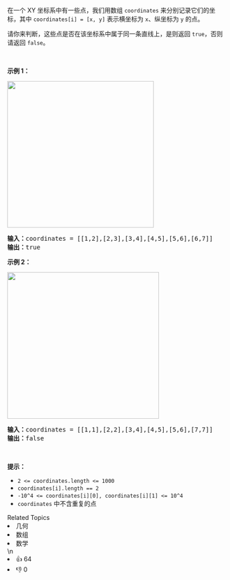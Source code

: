 <p>在一个&nbsp;XY 坐标系中有一些点，我们用数组&nbsp;<code>coordinates</code>&nbsp;来分别记录它们的坐标，其中&nbsp;<code>coordinates[i] = [x, y]</code>&nbsp;表示横坐标为 <code>x</code>、纵坐标为 <code>y</code>&nbsp;的点。</p>

<p>请你来判断，这些点是否在该坐标系中属于同一条直线上，是则返回 <code>true</code>，否则请返回 <code>false</code>。</p>

<p>&nbsp;</p>

<p><strong>示例 1：</strong></p>

<p><img alt="" src="https://assets.leetcode-cn.com/aliyun-lc-upload/uploads/2019/10/19/untitled-diagram-2.jpg" style="height: 336px; width: 336px;"></p>

<pre><strong>输入：</strong>coordinates = [[1,2],[2,3],[3,4],[4,5],[5,6],[6,7]]
<strong>输出：</strong>true
</pre>

<p><strong>示例 2：</strong></p>

<p><strong><img alt="" src="https://assets.leetcode-cn.com/aliyun-lc-upload/uploads/2019/10/19/untitled-diagram-1.jpg" style="height: 336px; width: 348px;"></strong></p>

<pre><strong>输入：</strong>coordinates = [[1,1],[2,2],[3,4],[4,5],[5,6],[7,7]]
<strong>输出：</strong>false
</pre>

<p>&nbsp;</p>

<p><strong>提示：</strong></p>

<ul>
	<li><code>2 &lt;=&nbsp;coordinates.length &lt;= 1000</code></li>
	<li><code>coordinates[i].length == 2</code></li>
	<li><code>-10^4 &lt;=&nbsp;coordinates[i][0],&nbsp;coordinates[i][1] &lt;= 10^4</code></li>
	<li><code>coordinates</code>&nbsp;中不含重复的点</li>
</ul>
<div><div>Related Topics</div><div><li>几何</li><li>数组</li><li>数学</li></div></div>\n<div><li>👍 64</li><li>👎 0</li></div>